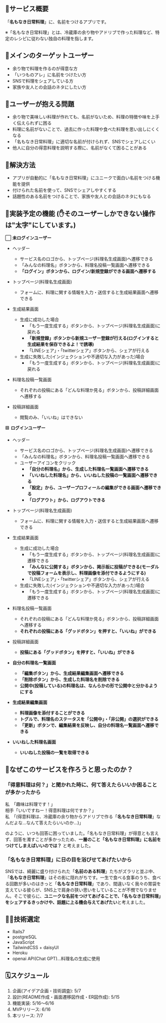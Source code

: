 ## 💭サービス概要
「**名もなき日常料理**」に、名前をつけるアプリです。<br>

※「名もなき日常料理」とは、冷蔵庫の余り物やアドリブで作った料理など、特定のレシピに従わない独自の料理を指します。

## 💭メインのターゲットユーザー
- 余り物で料理を作るのが得意な方
- 「いつものアレ」に名前をつけたい方
- SNSで料理をシェアしている方
- 家族や友人との会話のネタにしたい方

## 💭ユーザーが抱える問題
- 余り物で美味しい料理が作れても、名前がないため、料理の特徴や味を上手く伝えられずに困る
- 料理に名前がないことで、過去に作った料理や食べた料理を思い出しにくくなる
- 「名もなき日常料理」に適切な名前が付けられず、SNSでシェアしにくい
- 他人に自分の得意料理を説明する際に、名前がなくて困ることがある

## 💭解決方法
- アプリが自動的に「名もなき日常料理」にユニークで面白い名前をつける機能を提供
- 付けられた名前を使って、SNSでシェアしやすくする
- 話題性のある名前をつけることで、家族や友人との会話のネタにもなる

## 💭実装予定の機能 (✋そのユーザーしかできない操作は"太字"にしています。)

⬜ **未ログインユーザー**
- ヘッダー
  - サービス名のロゴから、トップページ(料理名生成画面)へ遷移できる
  - 「みんなの料理名」ボタンから、料理名投稿一覧画面へ遷移できる
  - **「ログイン」ボタンから、ログイン/新規登録ができる画面へ遷移する**

- トップページ(料理名生成画面)
  - フォームに、料理に関する情報を入力・送信すると生成結果画面へ遷移できる
- 生成結果画面
  - 生成に成功した場合
    - 「もう一度生成する」ボタンから、トップページ(料理名生成画面)に戻れる
    - **「新規登録」ボタンから新規ユーザー登録が行える(ログインすると生成結果を保存できるよ！で誘導)**
    - 「LINEシェア」・「twitterシェア」ボタンから、シェアが行える
  - 生成に失敗した(インジェクションや不適切な入力があった)場合
    - 「もう一度生成する」ボタンから、トップページ(料理名生成画面)に戻れる

- 料理名投稿一覧画面
  -  それぞれの投稿にある「どんな料理か見る」ボタンから、投稿詳細画面へ遷移する

- 投稿詳細画面
  - 閲覧のみ、「いいね」はできない

🟩 **ログインユーザー**
- ヘッダー
  - サービス名のロゴから、トップページ(料理名生成画面)へ遷移できる
  - 「みんなの料理名」ボタンから、料理名投稿一覧画面へ遷移できる
  - ユーザーアイコンをクリック
    - **「自分の料理名」から、生成した料理名一覧画面へ遷移できる**
    - **「いいねした料理名」から、いいねした投稿の一覧画面へ遷移できる**
    - **「設定」から、ユーザープロフィールの編集ができる画面へ遷移できる**
    - **「ログアウト」から、ログアウトできる**
  
- トップページ(料理名生成画面)
  - フォームに、料理に関する情報を入力・送信すると生成結果画面へ遷移できる
  
- 生成結果画面
  - 生成に成功した場合
    - 「もう一度生成する」ボタンから、トップページ(料理名生成画面)に遷移できる
    - **「みんなに公開する」ボタンから、掲示板に投稿ができる(モーダルで投稿フォームを表示し、料理画像を添付できるようにする)**
    - 「LINEシェア」・「twitterシェア」ボタンから、シェアが行える
  - 生成に失敗した(インジェクションや不適切な入力があった)場合
    - 「もう一度生成する」ボタンから、トップページ(料理名生成画面)に遷移できる

- 料理名投稿一覧画面
  - それぞれの投稿にある「どんな料理か見る」ボタンから、投稿詳細画面へ遷移する
  - **それぞれの投稿にある「グッドボタン」を押すと、「いいね」ができる**

- 投稿詳細画面
  - **投稿にある「グッドボタン」を押すと、「いいね」ができる**

- **自分の料理名一覧画面**
  - **「編集ボタン」から、生成結果編集画面へ遷移できる**
  - **「削除ボタン」から、生成した料理名を削除できる**
  - **公開中(投稿している)の料理名は、なんらかの形で公開中と分かるようにする**

- **生成結果編集画面**
  - **料理画像を添付することができる**
  - **トグルで、料理名のステータスを「公開中」・「非公開」の選択ができる**
  - **「更新」ボタンで、編集結果を反映し、自分の料理名一覧画面へ遷移できる**

- **いいねした料理名画面**
  - **いいねした投稿の一覧を取得できる**

## 💭なぜこのサービスを作ろうと思ったのか？

### 「得意料理は何？」と聞かれた時に、何て答えたらいいか困ることが多かったから
私　「趣味は料理です！」<br>
相手「いいですねー！得意料理は何ですか？」<br>
私　「(得意料理は、冷蔵庫の余り物からアドリブで作る「**名もなき日常料理**」なんだよな...なんて答えたらいいのか...)」

のように、いつも回答に困っていました。「名もなき日常料理」が得意とも言えず、回答を濁すことが多かったため、**一層のこと「名もなき日常料理」に名前をつけてしまえばいいのでは？** と考えました。

### 「名もなき日常料理」に日の目を浴びせてあげたいから
SNSでは、綺麗に盛り付けられた「**名前のある料理**」たちがズラリと並ぶ中、「**名もなき日常料理**」はその影に隠れがちです。一生で食べる食事のうち、食べる回数が多いのはきっと「**名もなき日常料理**」であり、間違いなく我々の胃袋を支えている彼らが、SNS上で肩身の狭い思いをしていることが不憫でなりません。そこで彼らに、**ユニークな名前をつけてあげることで、「名もなき日常料理」をシェアするきっかけや、話題に上る機会与えてあげたい**と考えました。

## 🧑‍💻技術選定
- Rails7
- postgreSQL
- JavaScript
- TailwindCSS + daisyUI
- Heroku
- openai API(Chat GPT)...料理名の生成に使用

## 🗓スケジュール
1. 企画(アイデア企画・技術調査): 5/7
2. 設計(README作成・画面遷移図作成・ER図作成): 5/15
3. 機能実装: 5/16〜6/16
4. MVPリリース: 6/16
5. 本リリース: 7/7